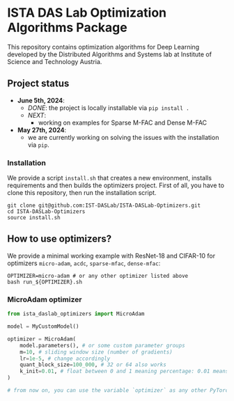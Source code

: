 # ISTA DAS Lab Optimization Algorithms Package
This repository contains optimization algorithms for Deep Learning developed by 
the Distributed Algorithms and Systems lab at Institute of Science and Technology Austria.

## Project status
- **June 5th, 2024**:
  - *DONE*: the project is locally installable via `pip install .` 
  - *NEXT*:
    - working on examples for Sparse M-FAC and Dense M-FAC
- **May 27th, 2024**:
  - we are currently working on solving the issues with the installation via `pip`. 

### Installation
We provide a script `install.sh` that creates a new environment, installs requirements 
and then builds the optimizers project. First of all, you have to clone this repository, then 
run the installation script.
```shell
git clone git@github.com:IST-DASLab/ISTA-DASLab-Optimizers.git
cd ISTA-DASLab-Optimizers
source install.sh
```

[//]: # (### ⚠️ Important Notice ⚠️)

[//]: # (We noticed it is useful to compile the kernels for each individual CUDA capability separately. For example, for CUDA capability &#40;CC&#41; 8.6, )

[//]: # (the CUDA kernels for `MicroAdam` will be installed in the package `micro_adam_sm86`, while for CC 9.0 it will be installed in the package)

[//]: # (`micro_adam_sm90`. Please install this library for each system where the CC is different to cover all possible cases for your system. The )

[//]: # (code will automatically detect the CC version and import the correct package if installed, otherwise will throw an error. The code that )

[//]: # (dynamically detects the CC version can be found )

[//]: # ([here]&#40;https://github.com/IST-DASLab/ISTA-DASLab-Optimizers/blob/main/ista_daslab_optimizers/tools.py#L17&#41;.)

## How to use optimizers?

We provide a minimal working example with ResNet-18 and CIFAR-10 for optimizers `micro-adam`, `acdc`, `sparse-mfac`, `dense-mfac`:
```shell
OPTIMIZER=micro-adam # or any other optimizer listed above
bash run_${OPTIMIZER}.sh
```

### MicroAdam optimizer
```python
from ista_daslab_optimizers import MicroAdam

model = MyCustomModel()

optimizer = MicroAdam(
    model.parameters(), # or some custom parameter groups
    m=10, # sliding window size (number of gradients)
    lr=1e-5, # change accordingly
    quant_block_size=100_000, # 32 or 64 also works
    k_init=0.01, # float between 0 and 1 meaning percentage: 0.01 means 1%
)

# from now on, you can use the variable `optimizer` as any other PyTorch optimizer
```